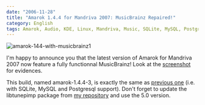 ```yaml
---
date: "2006-11-28"
title: "Amarok 1.4.4 for Mandriva 2007: MusicBrainz Repaired!"
category: English
tags: Amarok, Audio, KDE, Linux, Mandriva, Music, SQLite, MySQL, PostgreSQL, SQL, RPM, urpmi
---
```


![amarok-144-with-musicbrainz1]({attach}amarok-144-with-musicbrainz1.png)

I'm happy to announce you that the latest version of Amarok for Mandriva 2007
now feature a fully functionnal MusicBrainz! Look at the
[screenshot]({attach}amarok-144-with-musicbrainz.png) for evidences.

This build, named amarok-1.4.4-3, is exactly the same as
[previous one](https://kevin.deldycke.com/2006/10/amarok-144-for-mandriva-2007/)
(i.e. with SQLite, MySQL and Postgresql support). Don't forget to update the
libtunepimp package from [my repository](https://github.com/kdeldycke/mandriva-specs)
and use the 5.0 version.
